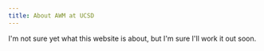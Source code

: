 ```yaml
---
title: About AWM at UCSD
---
```


I'm not sure yet what this website is about, but I'm sure I'll work it out soon.


